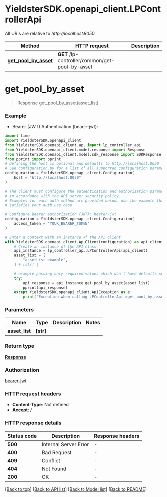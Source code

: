 # YieldsterSDK.openapi_client.LPControllerApi

All URIs are relative to *http://localhost:8050*

Method | HTTP request | Description
------------- | ------------- | -------------
[**get_pool_by_asset**](LPControllerApi.md#get_pool_by_asset) | **GET** /lp-controller/common/get-pool-by-asset | 


# **get_pool_by_asset**
> Response get_pool_by_asset(asset_list)



### Example

* Bearer (JWT) Authentication (bearer-jwt):

```python
import time
import YieldsterSDK.openapi_client
from YieldsterSDK.openapi_client.api import lp_controller_api
from YieldsterSDK.openapi_client.model.response import Response
from YieldsterSDK.openapi_client.model.sdk_response import SDKResponse
from pprint import pprint
# Defining the host is optional and defaults to http://localhost:8050
# See configuration.py for a list of all supported configuration parameters.
configuration = YieldsterSDK.openapi_client.Configuration(
    host = "http://localhost:8050"
)

# The client must configure the authentication and authorization parameters
# in accordance with the API server security policy.
# Examples for each auth method are provided below, use the example that
# satisfies your auth use case.

# Configure Bearer authorization (JWT): bearer-jwt
configuration = YieldsterSDK.openapi_client.Configuration(
    access_token = 'YOUR_BEARER_TOKEN'
)

# Enter a context with an instance of the API client
with YieldsterSDK.openapi_client.ApiClient(configuration) as api_client:
    # Create an instance of the API class
    api_instance = lp_controller_api.LPControllerApi(api_client)
    asset_list = [
        "assetList_example",
    ] # [str] | 

    # example passing only required values which don't have defaults set
    try:
        api_response = api_instance.get_pool_by_asset(asset_list)
        pprint(api_response)
    except YieldsterSDK.openapi_client.ApiException as e:
        print("Exception when calling LPControllerApi->get_pool_by_asset: %s\n" % e)
```


### Parameters

Name | Type | Description  | Notes
------------- | ------------- | ------------- | -------------
 **asset_list** | **[str]**|  |

### Return type

[**Response**](Response.md)

### Authorization

[bearer-jwt](../README.md#bearer-jwt)

### HTTP request headers

 - **Content-Type**: Not defined
 - **Accept**: */*


### HTTP response details

| Status code | Description | Response headers |
|-------------|-------------|------------------|
**500** | Internal Server Error |  -  |
**400** | Bad Request |  -  |
**409** | Conflict |  -  |
**404** | Not Found |  -  |
**200** | OK |  -  |

[[Back to top]](#) [[Back to API list]](../README.md#documentation-for-api-endpoints) [[Back to Model list]](../README.md#documentation-for-models) [[Back to README]](../README.md)

